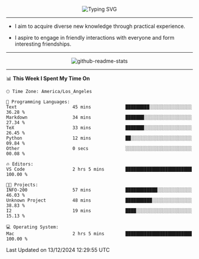 <p align="center">
  <img src="https://readme-typing-svg.demolab.com?font=Fira+Code&weight=500&size=32&duration=2500&pause=1600&center=true&vCenter=true&random=false&width=1024&height=64&lines=Hi+there+%F0%9F%91%8B;I'm+delighted+you+could+make+it+here+%F0%9F%8E%89;I'm+Harry%2C+a+college+student+still+finding+my+way" alt="Typing SVG" />
</p>


---


- I aim to acquire diverse new knowledge through practical experience.

- I aspire to engage in friendly interactions with everyone and form interesting friendships.


---


<p align="center">
  <img src="https://github-readme-stats.vercel.app/api?username=Harry-Jing&show_icons=true" alt="github-readme-stats"/>
</p>


---

<!--START_SECTION:waka-->
📊 **This Week I Spent My Time On** 

```text
🕑︎ Time Zone: America/Los_Angeles

💬 Programming Languages: 
Text                     45 mins             █████████░░░░░░░░░░░░░░░░   36.28 % 
Markdown                 34 mins             ███████░░░░░░░░░░░░░░░░░░   27.34 % 
TeX                      33 mins             ███████░░░░░░░░░░░░░░░░░░   26.45 % 
Python                   12 mins             ██░░░░░░░░░░░░░░░░░░░░░░░   09.84 % 
Other                    0 secs              ░░░░░░░░░░░░░░░░░░░░░░░░░   00.08 % 

🔥 Editors: 
VS Code                  2 hrs 5 mins        █████████████████████████   100.00 % 

🐱‍💻 Projects: 
INFO-200                 57 mins             ████████████░░░░░░░░░░░░░   46.03 % 
Unknown Project          48 mins             ██████████░░░░░░░░░░░░░░░   38.83 % 
I2                       19 mins             ████░░░░░░░░░░░░░░░░░░░░░   15.13 % 

💻 Operating System: 
Mac                      2 hrs 5 mins        █████████████████████████   100.00 % 
```


 Last Updated on 13/12/2024 12:29:55 UTC
<!--END_SECTION:waka-->
